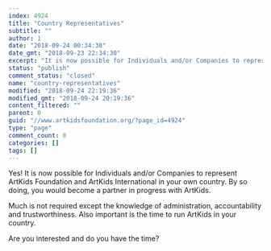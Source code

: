 ```yaml
---
index: 4924
title: "Country Representatives"
subtitle: ""
author: 1
date: "2018-09-24 00:34:30"
date_gmt: "2018-09-23 22:34:30"
excerpt: "It is now possible for Individuals and/or Companies to represent ArtKids Foundation and ArtKids International in your own country. By so doing, you would become a partner in progress with ArtKids.Are you interested and do you have the time?"
status: "publish"
comment_status: "closed"
name: "country-representatives"
modified: "2018-09-24 22:19:36"
modified_gmt: "2018-09-24 20:19:36"
content_filtered: ""
parent: 0
guid: "//www.artkidsfoundation.org/?page_id=4924"
type: "page"
comment_count: 0
categories: []
tags: []
---
```


Yes! It is now possible for Individuals and/or Companies to represent ArtKids Foundation and ArtKids International in your own country. By so doing, you would become a partner in progress with ArtKids.

Much is not required except the knowledge of administration, accountability and trustworthiness. Also important is the time to run ArtKids in your country.

Are you interested and do you have the time?